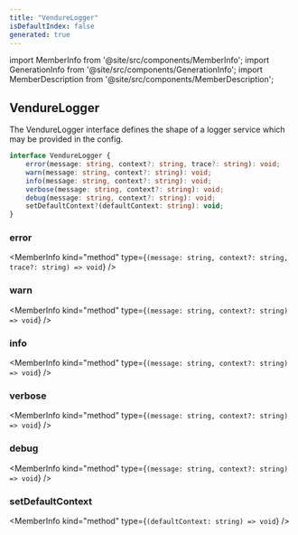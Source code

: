 ```yaml
---
title: "VendureLogger"
isDefaultIndex: false
generated: true
---
```

<!-- This file was generated from the Vendure source. Do not modify. Instead, re-run the "docs:build" script -->
import MemberInfo from '@site/src/components/MemberInfo';
import GenerationInfo from '@site/src/components/GenerationInfo';
import MemberDescription from '@site/src/components/MemberDescription';


## VendureLogger

<GenerationInfo sourceFile="packages/core/src/config/logger/vendure-logger.ts" sourceLine="47" packageName="@vendure/core" />

The VendureLogger interface defines the shape of a logger service which may be provided in
the config.

```ts title="Signature"
interface VendureLogger {
    error(message: string, context?: string, trace?: string): void;
    warn(message: string, context?: string): void;
    info(message: string, context?: string): void;
    verbose(message: string, context?: string): void;
    debug(message: string, context?: string): void;
    setDefaultContext?(defaultContext: string): void;
}
```

<div className="members-wrapper">

### error

<MemberInfo kind="method" type={`(message: string, context?: string, trace?: string) => void`}   />


### warn

<MemberInfo kind="method" type={`(message: string, context?: string) => void`}   />


### info

<MemberInfo kind="method" type={`(message: string, context?: string) => void`}   />


### verbose

<MemberInfo kind="method" type={`(message: string, context?: string) => void`}   />


### debug

<MemberInfo kind="method" type={`(message: string, context?: string) => void`}   />


### setDefaultContext

<MemberInfo kind="method" type={`(defaultContext: string) => void`}   />




</div>
